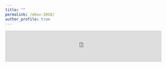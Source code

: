 ```yaml
---
title: ""
permalink: /ebov-2018/
author_profile: true
---
```


<html xmlns="http://www.w3.org/1999/xhtml"><div>
    <body><iframe width="500px" height="100px" frameborder="0" src="https://ebov-2018.herokuapp.com" /></body></div></html>

